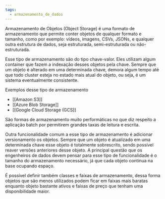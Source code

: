 ```yaml
---
tags:
  - armazenamento_de_dados
---
```

Armazenamento de Objetos (Object Storage) é uma formato de armazenamento que permite conter objetos de qualquer formato e tamanho, como por exemplo: vídeos, imagens, CSVs, JSONs, e qualquer outra estrutura de dados, seja estruturada, semi-estruturada ou não-estruturada.

Esse tipo de armazenamento são do tipo chave-valor. Eles utilizam algum container que fazem a indexação desses objetos pela chave. Sempre que um objeto é alterado em uma determinada chave, demora algum tempo até que todo cluster esteja no estado mais atual do objeto, ou seja, é um sistema eventualmente consistente.

Exemplos desse tipo de armazenamento
- [[Amazon S3]]
- [[Azure Blob Storage]]
- [[Google Cloud Storage (GCS]]

São formas de armazenamento muito performáticas no que diz respeito a aplicação batch por permitirem grandes taxas de leitura e escrita.

Outra funcionalidade comum a esse tipo de armazenamento é adicionar versionamento os objetos. Sempre que um objeto é atualizado em uma determinada chave esse objeto é totalmente sobrescrito, sendo possível reaver versões anteriores desse objeto. A principal questão que os engenheiros de dados devem pensar para esse tipo de funcionalidade é o tamanho do armazenamento necessário, já que cada objeto continua na base ocupando espaço.

É possível definir também classes e faixas de armazenamento, dessa forma objetos que são menos utilizados podem ficar em faixas mais baratas enquanto objeto bastante ativos e faixas de preço que tenham uma disponibilidade maior.

